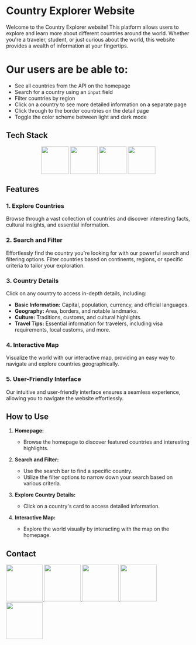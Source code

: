 # Country Explorer Website

Welcome to the Country Explorer website! This platform allows users to explore and learn more about different countries around the world. Whether you're a traveler, student, or just curious about the world, this website provides a wealth of information at your fingertips.

# Our users are be able to:

- See all countries from the API on the homepage
- Search for a country using an `input` field
- Filter countries by region
- Click on a country to see more detailed information on a separate page
- Click through to the border countries on the detail page
- Toggle the color scheme between light and dark mode
## Tech Stack

<div align="center">
<img align="center" height="75" width="75" src="https://skillicons.dev/icons?i=html"/>
<img align="center" height="75" width="75" src="https://skillicons.dev/icons?i=css"/>
<img align="center" height="75" width="75" src="https://skillicons.dev/icons?i=js"/>
<img align="center" height="75" width="75" src="https://skillicons.dev/icons?i=vscode"/>
</div>

## Features

### 1. Explore Countries

Browse through a vast collection of countries and discover interesting facts, cultural insights, and essential information.

### 2. Search and Filter

Effortlessly find the country you're looking for with our powerful search and filtering options. Filter countries based on continents, regions, or specific criteria to tailor your exploration.

### 3. Country Details

Click on any country to access in-depth details, including:

- **Basic Information:** Capital, population, currency, and official languages.
- **Geography:** Area, borders, and notable landmarks.
- **Culture:** Traditions, customs, and cultural highlights.
- **Travel Tips:** Essential information for travelers, including visa requirements, local customs, and more.

### 4. Interactive Map

Visualize the world with our interactive map, providing an easy way to navigate and explore countries geographically.

### 5. User-Friendly Interface

Our intuitive and user-friendly interface ensures a seamless experience, allowing you to navigate the website effortlessly.

## How to Use

1. **Homepage:**
   - Browse the homepage to discover featured countries and interesting highlights.

2. **Search and Filter:**
   - Use the search bar to find a specific country.
   - Utilize the filter options to narrow down your search based on various criteria.

3. **Explore Country Details:**
   - Click on a country's card to access detailed information.

4. **Interactive Map:**
   - Explore the world visually by interacting with the map on the homepage.
## Contact
<div>
<a href="https://www.facebook.com/roshan.d.942145">
<img width="100" height="100" src="https://user-images.githubusercontent.com/74038190/235294010-ec412ef5-e3da-4efa-b1d4-0ab4d4638755.gif" target="_blank"/>
</a> 
<a href="https://discord.com/invite/M8he9HxQ">
<img width="100" height="100" src="https://user-images.githubusercontent.com/74038190/235294015-47144047-25ab-417c-af1b-6746820a20ff.gif" target="_blank"/>
</a> 
<a href="https://www.linkedin.com/in/d-d-roshan">
<img width="100" height="100" src="https://user-images.githubusercontent.com/74038190/235294012-0a55e343-37ad-4b0f-924f-c8431d9d2483.gif" target="_blank"/>
</a>  
<a href="https://www.instagram.com/d_roshan_official">
<img width="100" height="100" src="https://user-images.githubusercontent.com/74038190/235294013-a33e5c43-a01c-43f6-b44d-a406d8b4ab75.gif" target="_blank"/>
</a>  
<a href="https://github.com/D-D-Roshan/D-D-Roshan">
<img width="100" height="100" src="https://img.icons8.com/?size=100&id=akG4VRhAoSii&format=png&color=000000" target="_blank"/>
</a> 
</div>

